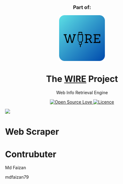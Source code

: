 <div align="center">
  <h3>Part of:</h3>
  <img width="150"src="https://github.com/ahmfaiz/wire-scraper/blob/main/wire-logo-rounded-small.png" alt="wire-logo" />
  <h1>The <a href="https://github.com/ahmfaiz?tab=repositories&q=wire&type=&language=&sort=">WIRE</a> Project</h1>
  <p>
    Web Info Retrieval Engine
  </p>
  <a href="https://opensource.org/">
    <img src="https://badges.frapsoft.com/os/v3/open-source.svg?v=103" alt="Open Source Love" />
  </a>
  <a href="https://opensource.org/license/gpl-3-0/">
    <img src="https://img.shields.io/badge/license-GPLv3-blue" alt="Licence" />
  </a>
</div>

![](https://i.imgur.com/waxVImv.png)

<h1>Web Scraper</h1>

<h1>Contrubuter </h1>
<p>Md Faizan </p>
<p>mdfaizan79</p>
